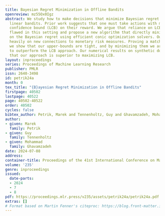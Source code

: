 ```yaml
---
title: Bayesian Regret Minimization in Offline Bandits
openreview: mz55Ox0Igz
abstract: We study how to make decisions that minimize Bayesian regret in offline
  linear bandits. Prior work suggests that one must take actions with maximum lower
  confidence bound (LCB) on their reward. We argue that reliance on LCB is inherently
  flawed in this setting and propose a new algorithm that directly minimizes upper-bounds
  on the Bayesian regret using efficient conic optimization solvers. Our bounds build
  heavily on new connections to monetary risk measures. Proving a matching lower-bound,
  we show that our upper-bounds are tight, and by minimizing them we are guaranteed
  to outperform the LCB approach. Our numerical results on synthetic domains confirm
  that our approach is superior to maximizing LCB.
layout: inproceedings
series: Proceedings of Machine Learning Research
publisher: PMLR
issn: 2640-3498
id: petrik24a
month: 0
tex_title: "{B}ayesian Regret Minimization in Offline Bandits"
firstpage: 40502
lastpage: 40522
page: 40502-40522
order: 40502
cycles: false
bibtex_author: Petrik, Marek and Tennenholtz, Guy and Ghavamzadeh, Mohammad
author:
- given: Marek
  family: Petrik
- given: Guy
  family: Tennenholtz
- given: Mohammad
  family: Ghavamzadeh
date: 2024-07-08
address:
container-title: Proceedings of the 41st International Conference on Machine Learning
volume: '235'
genre: inproceedings
issued:
  date-parts:
  - 2024
  - 7
  - 8
pdf: https://proceedings.mlr.press/v235/assets/petrik24a/petrik24a.pdf
extras: []
# Format based on Martin Fenner's citeproc: https://blog.front-matter.io/posts/citeproc-yaml-for-bibliographies/
---
```

